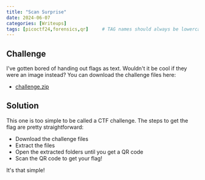 ```yaml
---
title: "Scan Surprise"
date: 2024-06-07
categories: [Writeups]
tags: [picoctf24,forensics,qr]     # TAG names should always be lowercase
---
```


## Challenge

I've gotten bored of handing out flags as text. Wouldn't it be cool if they were an image instead?
You can download the challenge files here:
- [challenge.zip](https://artifacts.picoctf.net/c_atlas/15/challenge.zip)

## Solution

This one is too simple to be called a CTF challenge. The steps to get the flag are pretty straightforward:
- Download the challenge files
- Extract the files
- Open the extracted folders until you get a QR code
- Scan the QR code to get your flag!

It's that simple!